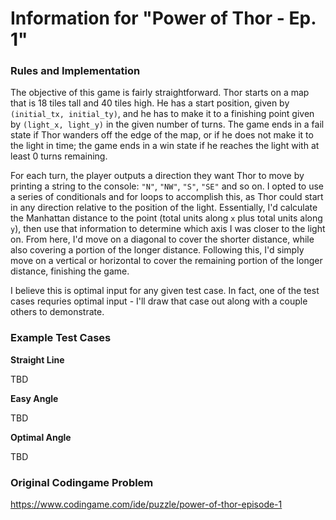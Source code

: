 # Information for "Power of Thor - Ep. 1"

### Rules and Implementation

The objective of this game is fairly straightforward. Thor starts on a map that is 18 tiles tall and 40 tiles high. He has a start
position, given by `(initial_tx, initial_ty)`, and he has to make it to a finishing point given by `(light_x, light_y)` in the given
number of turns. The game ends in a fail state if Thor wanders off the edge of the map, or if he does not make it to the light in time;
the game ends in a win state if he reaches the light with at least 0 turns remaining.

For each turn, the player outputs a direction they want Thor to move by printing a string to the console: `"N"`, `"NW"`, 
`"S"`, `"SE"` and so on. I opted to use a series of conditionals and for loops to accomplish this, as Thor could start in any direction
relative to the position of the light. Essentially, I'd calculate the Manhattan distance to the point (total units along `x` plus total
units along `y`), then use that information to determine which axis I was closer to the light on. From here, I'd move on a diagonal
to cover the shorter distance, while also covering a portion of the longer distance. Following this, I'd simply move on a vertical
or horizontal to cover the remaining portion of the longer distance, finishing the game.

I believe this is optimal input for any given test case. In fact, one of the test cases requries optimal input - I'll draw that case out 
along with a couple others to demonstrate.

### Example Test Cases

**Straight Line**

TBD

**Easy Angle**

TBD

**Optimal Angle** 

TBD

### Original Codingame Problem

https://www.codingame.com/ide/puzzle/power-of-thor-episode-1
